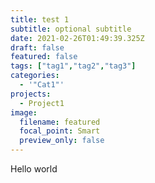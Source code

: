 ```yaml
---
title: test 1
subtitle: optional subtitle
date: 2021-02-26T01:49:39.325Z
draft: false
featured: false
tags: ["tag1","tag2","tag3"]
categories:
  - '"Cat1"'
projects:
  - Project1
image:
  filename: featured
  focal_point: Smart
  preview_only: false
---
```

Hello world
